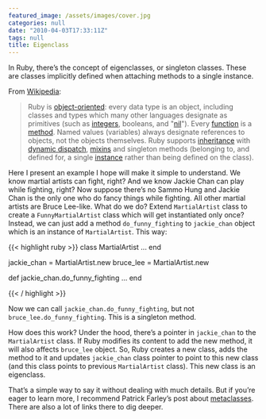 ```yaml
---
featured_image: /assets/images/cover.jpg
categories: null
date: "2010-04-03T17:33:11Z"
tags: null
title: Eigenclass
---
```


In Ruby, there’s the concept of eigenclasses, or singleton classes. These are
classes implicitly defined when attaching methods to a single instance.

From [Wikipedia](http://en.wikipedia.org/wiki/Ruby_(programming_language)):

>Ruby is [object-oriented](http://en.wikipedia.org/wiki/Object-oriented): every
>data type is an object, including classes and types which many other languages
>designate as primitives (such as
>[integers](http://en.wikipedia.org/wiki/Integer_(computer_science)), booleans,
>and "[nil](http://en.wikipedia.org/wiki/Pointer_(computing)#Null_pointer)").
>Every [function](http://en.wikipedia.org/wiki/Function_(programming)) is
>a [method](http://en.wikipedia.org/wiki/Method_(programming)). Named values
>(variables) always designate references to objects, not the objects
>themselves. Ruby supports
>[inheritance](http://en.wikipedia.org/wiki/Inheritance_(object-oriented_programming))
>with [dynamic dispatch](http://en.wikipedia.org/wiki/Dynamic_dispatch),
>[mixins](http://en.wikipedia.org/wiki/Mixin) and singleton methods (belonging
>to, and defined for, a single
>[instance](http://en.wikipedia.org/wiki/Instance_(computer_science)) rather
>than being defined on the class).

Here I present an example I hope will make it simple to understand. We know
martial artists can fight, right? And we know Jackie Chan can play while
fighting, right? Now suppose there’s no Sammo Hung and Jackie Chan is the only
one who do fancy things while fighting. All other martial artists are Bruce
Lee-like. What do we do? Extend ```MartialArtist``` class to create
a ```FunnyMartialArtist``` class which will get instantiated only once? Instead, we
can just add a method ```do_funny_fighting``` to ```jackie_chan``` object which is an
instance of ```MartialArtist```. This way:

{{< highlight ruby >}}
class MartialArtist
  ...
end

jackie_chan = MartialArtist.new
bruce_lee = MartialArtist.new

def jackie_chan.do_funny_fighting
  ...
end

{{< / highlight >}}

Now we can call ```jackie_chan.do_funny_fighting```, but not
```bruce_lee.do_funny_fighting```. This is a singleton method.

How does this work? Under the hood, there’s a pointer in ```jackie_chan``` to the
```MartialArtist``` class. If Ruby modifies its content to add the new method, it
will also affects ```bruce_lee``` object. So, Ruby creates a new class, adds the
method to it and updates ```jackie_chan``` class pointer to point to this new class
(and this class points to previous ```MartialArtist``` class). This new class is an
eigenclass.

That’s a simple way to say it without dealing with much details. But if you’re
eager to learn more, I recommend Patrick Farley’s post about
[metaclasses](https://web.archive.org/web/20100325081153/http://www.klankboomklang.com/2007/10/05/the-metaclass).
There are also a lot of links there to dig deeper.
